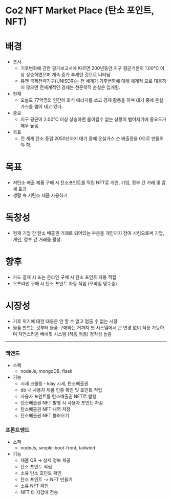Co2 NFT Market Place (탄소 포인트, NFT)
===
# 배경
- 조사   
  - 기후변화에 관한 평가보고서에 따르면 200년동안 지구 평균기온이 1.00℃ 이상 상승하였으며 계속 증가 추세인 것으로 나타남. 
  - 유엔 국제전략기구(UNISDR)는 전 세계가 기후변화에 대해 체계적 으로 대응하지 않으면 전세계적인 경제는 천문학적 손실은 입게됨.
- 현재
  - 오늘도 77억명의 인간이 화석 에너지를 쓰고 경제 활동을 하며 대기 중에 온실가스를 뿜어 내고 있다.
- 중요
  - 지구 평균이 2.00℃ 이상 상승하면 돌이킬수 없는 상황이 벌어지기에 중요도가 매우 높음.
- 목표
  - 전 세계 탄소 중립 2050년까지 대기 중에 온실가스 순 배출량을 0으로 만들어야 함.


# 목표
- 저탄소 배출 제품 구매 시 탄소포인트를 적립 NFT로 개인, 기업, 정부 간 거래 및 감세 효과
- 생활 속 저탄소 제품 사용하기

# 독창성
- 현재 기업 간 탄소 배출권 거래로 되어있는 부분을 개인까지 참여 시킴으로써 기업, 개인, 정부 간 거래를 활성.

# 향후
- 카드 결제 시 또는 온라인 구매 시 탄소 포인트 자동 적립
- 오프라인 구매 시 탄소 포인트 자동 적립 (모바일 영수증) 

# 시장성
- 기후 위기에 대한 대응은 안 할 수 없고 멈출 수 없는 시장
- 물품 만드는 것부터 물품 구매하는 거까지 현 시스템에서 큰 변경 없이 적용 가능하며 자연스러운 베네핏 시스템 (적응,적용) 정착성 높음 
------
### 백엔드
- 스펙
  - nodeJs, mongoDB, flask
- 기능
  - 시세 크롤링 - klay 시세, 탄소배출권
  - db 내 사용자 제품 인증 확인 및 포인트 적립
  - 사용자 포인트를 탄소배출권 NFT로 발행
  - 탄소배출권 NFT 발행 시 사용자 포인트 차감
  - 탄소배출권 NFT 내역 저장
  - 탄소배출권 NFT 불러오기

### 프론트엔드
- 스펙
  - nodeJs, simple-boot-front, tailwind
- 기능
  - 제품 QR -> 상세 정보 제공  
  - 탄소 포인트 적립
  - 소유 탄소 포인트 확인
  - 탄소 포인트 -> NFT 만들기
  - 소유 NFT 확인
  - NFT 타 지갑에 전송
